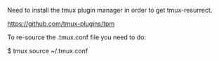Need to install the tmux plugin manager in order to get tmux-resurrect.

https://github.com/tmux-plugins/tpm

To re-source the .tmux.conf file you need to do:

$ tmux source ~/.tmux.conf

